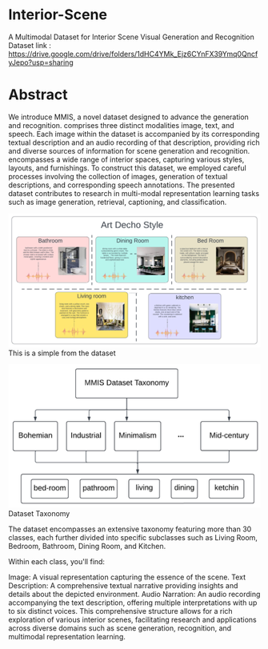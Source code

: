 # Interior-Scene
A Multimodal Dataset for Interior Scene Visual Generation and Recognition
Dataset link :  https://drive.google.com/drive/folders/1dHC4YMk_Ejz6CYnFX39Ymq0QncfyJepo?usp=sharing

# Abstract 
We introduce MMIS, a novel dataset designed to advance the generation and recognition. comprises three distinct modalities image, text, and speech. Each image within the dataset is accompanied by its corresponding textual description and an audio recording of that description, providing rich and diverse sources of information for scene generation and recognition. encompasses a wide range of interior spaces, capturing various styles, layouts, and furnishings. To construct this dataset, we employed careful processes involving the collection of images, generation of textual descriptions, and corresponding speech annotations. The presented dataset contributes to research in multi-modal representation learning tasks such as image generation, retrieval, captioning, and classification.

![Alt Text](https://github.com/AhmedMahmoudMostafa/Interior-Scene/raw/main/Blank%20diagram%20(6).png)
This is a simple from the dataset 


![Alt Text](https://github.com/AhmedMahmoudMostafa/Interior-Scene/raw/main/taxonomy3.png)
Dataset Taxonomy

The dataset encompasses an extensive taxonomy featuring more than 30 classes, each further divided into specific subclasses such as Living Room, Bedroom, Bathroom, Dining Room, and Kitchen.

Within each class, you'll find:

Image: A visual representation capturing the essence of the scene.
Text Description: A comprehensive textual narrative providing insights and details about the depicted environment.
Audio Narration: An audio recording accompanying the text description, offering multiple interpretations with up to six distinct voices.
This comprehensive structure allows for a rich exploration of various interior scenes, facilitating research and applications across diverse domains such as scene generation, recognition, and multimodal representation learning.
